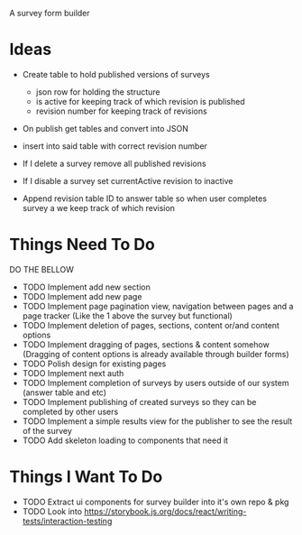 A survey form builder

# Ideas

- Create table to hold published versions of surveys

  - json row for holding the structure
  - is active for keeping track of which revision is published
  - revision number for keeping track of revisions

- On publish get tables and convert into JSON
- insert into said table with correct revision number

- If I delete a survey remove all published revisions

- If I disable a survey set currentActive revision to inactive

- Append revision table ID to answer table so when user completes survey a we keep track of which revision

# Things Need To Do

DO THE BELLOW
- TODO Implement add new section
- TODO Implement add new page
- TODO Implement page pagination view, navigation between pages and a page tracker (Like the 1 above the survey but functional)
- TODO Implement deletion of pages, sections, content or/and content options
- TODO Implement dragging of pages, sections & content somehow (Dragging of content options is already available through builder forms)
- TODO Polish design for existing pages
- TODO Implement next auth
- TODO Implement completion of surveys by users outside of our system (answer table and etc)
- TODO Implement publishing of created surveys so they can be completed by other users
- TODO Implement a simple results view for the publisher to see the result of the survey
- TODO Add skeleton loading to components that need it

# Things I Want To Do

- TODO Extract ui components for survey builder into it's own repo & pkg
- TODO Look into https://storybook.js.org/docs/react/writing-tests/interaction-testing
